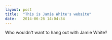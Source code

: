 ```yaml
---
layout: post
title:  "This is Jamie White's website"
date:   2014-06-26 14:04:34
---
```


Who wouldn't want to hang out with Jamie White?

[jekyll-gh]: https://github.com/jekyll/jekyll
[jekyll]:    http://jekyllrb.com

